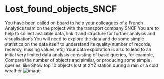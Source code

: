 # Lost_found_objects_SNCF
You have been called on board to help your colleagues of a French Analytics team on the project with the transport company SNCF
You are to help to collect available data, link it and structure for further analysis and visualisations
You will need to explore the data and do some simple statistics on the data itself to understand its quality(number of records, recency, missing values, etc)
Your data exploration is also to lead to an initial very limited data analysis consisting of basic queries, for example, 
Compare the number of objects and similar, or producing some simple queries, like 
Show top 10 objects lost at XYZ station during a rain or a cold weather
![image](https://user-images.githubusercontent.com/24233128/111196761-f0c9c400-85bd-11eb-8890-8e39699461d7.png)
